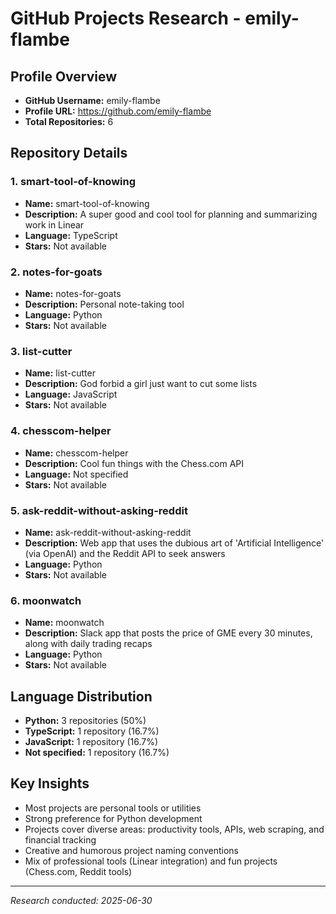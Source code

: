 # GitHub Projects Research - emily-flambe

## Profile Overview
- **GitHub Username:** emily-flambe
- **Profile URL:** https://github.com/emily-flambe
- **Total Repositories:** 6

## Repository Details

### 1. smart-tool-of-knowing
- **Name:** smart-tool-of-knowing
- **Description:** A super good and cool tool for planning and summarizing work in Linear
- **Language:** TypeScript
- **Stars:** Not available

### 2. notes-for-goats
- **Name:** notes-for-goats
- **Description:** Personal note-taking tool
- **Language:** Python
- **Stars:** Not available

### 3. list-cutter
- **Name:** list-cutter
- **Description:** God forbid a girl just want to cut some lists
- **Language:** JavaScript
- **Stars:** Not available

### 4. chesscom-helper
- **Name:** chesscom-helper
- **Description:** Cool fun things with the Chess.com API
- **Language:** Not specified
- **Stars:** Not available

### 5. ask-reddit-without-asking-reddit
- **Name:** ask-reddit-without-asking-reddit
- **Description:** Web app that uses the dubious art of 'Artificial Intelligence' (via OpenAI) and the Reddit API to seek answers
- **Language:** Python
- **Stars:** Not available

### 6. moonwatch
- **Name:** moonwatch
- **Description:** Slack app that posts the price of GME every 30 minutes, along with daily trading recaps
- **Language:** Python
- **Stars:** Not available

## Language Distribution
- **Python:** 3 repositories (50%)
- **TypeScript:** 1 repository (16.7%)
- **JavaScript:** 1 repository (16.7%)
- **Not specified:** 1 repository (16.7%)

## Key Insights
- Most projects are personal tools or utilities
- Strong preference for Python development
- Projects cover diverse areas: productivity tools, APIs, web scraping, and financial tracking
- Creative and humorous project naming conventions
- Mix of professional tools (Linear integration) and fun projects (Chess.com, Reddit tools)

---
*Research conducted: 2025-06-30*